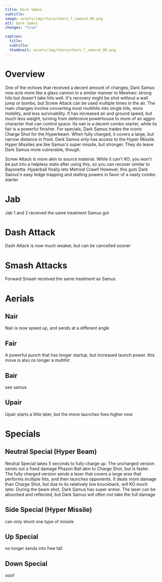 ```yaml
---
title: Dark Samus
subtitle: 
image: assets/img/chara/chara_7_samusd_00.png
alt: Dark Samus
changez: "true"

caption:
  title:
  subtitle: 
  thumbnail: assets/img/chara/chara_7_samusd_00.png
---
```


# Overview 

One of the echoes that received a decent amount of changes, Dark Samus now acts more like a glass cannon in a similar manner to Mewtwo: strong hits but doesn't take hits well. It's recovery might be shot without a wall jump or bombs, but Screw Attack can be used multiple times in the air. The main changes involve converting most multihits into single hits, more mobility, and less survivability. It has increased air and ground speed, but much less weight, turning from defensive powerhouse to more of an aggro character that can control space. Its nair is a decent combo starter, while its fair is a powerful finisher. For specials, Dark Samus trades the iconic Charge Shot for the Hyperbeam. When fully charged, it covers a large, but narrow distance in front. Dark Samus only has access to the Hyper Missile. Hyper Missiles are like Samus's super missile, but stronger. They do leave Dark Samus more vulnerable, though. 

Screw Attack is more akin to source material. While it can't KO, you won't be put into a helpless state after using this, so you can recover similar to Bayonetta. Hyperball finally lets Metroid Crawl! However, this guts Dark Samus's easy ledge trapping and stalling powers in favor of a nasty combo starter

# Jab

Jab 1 and 2 received the same treatment Samus got

# Dash Attack 

Dash Attack is now much weaker, but can be cancelled sooner

# Smash Attacks

Forward Smash received the same treatment as Samus

# Aerials

## Nair

Nair is now speed up, and sends at a different angle

## Fair

A powerful punch that has longer startup, but increased launch power. this move is also no longer a multihit 

## Bair

see samus

## Upair

Upair starts a little later, but the move launches foes higher now 

# Specials

## Neutral Special (Hyper Beam)

Neutral Special takes 5 seconds to fully charge up. The uncharged version sends out a fixed damage Phazon Ball akin to Charge Shot, but is faster. The fully charged version sends a laser that covers a large area that performs multiple hits, and then launches opponents. It deals more damage than Charge Shot, but due to its relatively low knockback, will KO much later. During the beam shot, Dark Samus has super armor. The laser can be absorbed and reflected, but Dark Samus will often not take the full damage

## Side Special (Hyper Missile)

can only shoot one type of missile 

## Up Special 

no longer sends into free fall

## Down Special 

ooof
